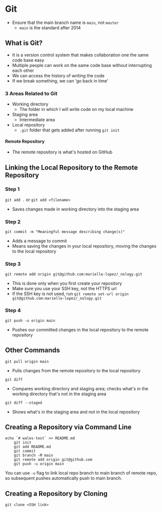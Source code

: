 # Git

- Ensure that the main branch name is `main`, not `master`
    - `main` is the standard after 2014

## What is Git?
- It is a version control system that makes collaboration one the same code base easy
- Multiple people can work on the same code base without interrupting each other
- We can access the history of writing the code
- If we break something, we can 'go back in time'


### 3 Areas Related to Git
- Working directory
    - The folder in which I will write code on my local machine
- Staging area
    - Intermediate area
- Local repository
    - `.git` folder that gets added after running `git init`

#### Remote Repository
- The remote repository is what's hosted on GitHub

## Linking the Local Repository to the Remote Repository
### Step 1
`git add .` or `git add <filename>`
- Saves changes made in working directory into the staging area

### Step 2
`git commit -m "Meaningful message describing change(s)"`
- Adds a message to commit
- Means saving the changes in your local repository, moving the changes to the local repository

### Step 3
`git remote add origin git@github.com:marielle-lopez/_nology.git`
- This is done only when you first create your repository
- Make sure you use your SSH key, not the HTTPS url
- If the SSH key is not used, run `git remote set-url origin git@github.com:marielle-lopez/_nology.git`

### Step 4
`git push -u origin main`
- Pushes our committed changes in the local repository to the remote repository

## Other Commands

`git pull origin main`
- Pulls changes from the remote repository to the local repository

`git diff`
- Compares working directory and staging area; checks what's in the working directory that's not in the staging area

`git diff --staged`
- Shows what's in the staging area and not in the local repository

## Creating a Repository via Command Line
```
echo `# wales-test` >> README.md
    git init
    git add README.md
    git commit
    git branch -M main
    git remote add origin git@github.com
    git push -u origin main
```
You can use `-u` flag to link local repo branch to main branch of remote repo, so subsequent pushes automatically push to main branch.

## Creating a Repository by Cloning
```
git clone <SSH link>
```